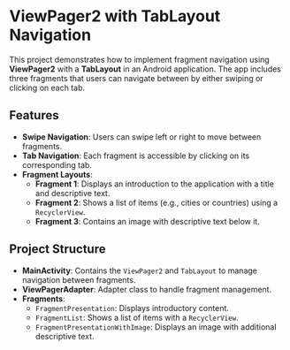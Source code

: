# ViewPager2 with TabLayout Navigation

This project demonstrates how to implement fragment navigation using **ViewPager2** with a **TabLayout** in an Android application. The app includes three fragments that users can navigate between by either swiping or clicking on each tab.

## Features

- **Swipe Navigation**: Users can swipe left or right to move between fragments.
- **Tab Navigation**: Each fragment is accessible by clicking on its corresponding tab.
- **Fragment Layouts**:
  - **Fragment 1**: Displays an introduction to the application with a title and descriptive text.
  - **Fragment 2**: Shows a list of items (e.g., cities or countries) using a `RecyclerView`.
  - **Fragment 3**: Contains an image with descriptive text below it.

## Project Structure

- **MainActivity**: Contains the `ViewPager2` and `TabLayout` to manage navigation between fragments.
- **ViewPagerAdapter**: Adapter class to handle fragment management.
- **Fragments**:
  - `FragmentPresentation`: Displays introductory content.
  - `FragmentList`: Shows a list of items with a `RecyclerView`.
  - `FragmentPresentationWithImage`: Displays an image with additional descriptive text.
